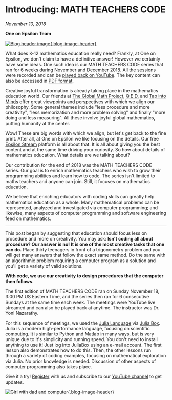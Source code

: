 # Introducing: MATH TEACHERS CODE

*November 10, 2018*

**One on Epsilon Team**

[![Blog header image](https://es-app.com/assets/mtcmtc.jpg){.blog-image-header}](https://www.youtube.com/watch?v=tvA8tvn744k&list=PL7RZyOlq_Xnw3B5per3IUyuE3Uhp4LjNZ&index=7)

What does K-12 mathematics education really need? Frankly, at One on Epsilon, we don't claim to have a definitive answer! However we certainly have some ideas. One such idea is our MATH TEACHERS CODE series that ran for 6 weeks during November and December 2018. All the sessions were recorded and can be [played back on YouTube](https://www.youtube.com/watch?v=tvA8tvn744k&list=PL7RZyOlq_Xnw3B5per3IUyuE3Uhp4LjNZ&index=7). The key content can also be accessed in [PDF format](https://es-app.com/youtube-files/MATH-TEACHERS-CODE-2018-Summary.pdf).

Creative joyful transformation is already taking place in the mathematics education world. Our friends at [The Global Math Project](https://www.globalmathproject.org/), [Q.E.D.](https://medium.com/q-e-d) and [Tap into Minds](https://tapintoteenminds.com/) offer great viewpoints and perspectives with which we align our philosophy. Some general themes include "less procedure and more creativity", "less memorization and more problem solving" and finally "more doing and less measuring". All these involve joyful global mathematics, putting humanity at the center.

Wow! These are big words with which we align, but let's get back to the fine print. After all, at One on Epsilon we like focusing on the details. Our free [Epsilon Stream](https://oneonepsilon.com/epsilonstream/) platform is all about that. It is all about giving you the best content and at the same time driving your curiosity. So how about details of mathematics education. What details are we talking about?

Our contribution for the end of 2018 was the MATH TEACHERS CODE series. Our goal is to enrich mathematics teachers who wish to grow their programming abilities and learn how to code. The series isn't limited to maths teachers and anyone can join. Still, it focuses on mathematics education.

We believe that enriching educators with coding skills can greatly help mathematics education as a whole. Many mathematical problems can be represented, analyzed and investigated via computer programming; and likewise, many aspects of computer programming and software engineering feed on mathematics.

***

This post began by suggesting that education should focus less on procedure and more on creativity. You may ask: **Isn't coding all about procedure? Our answer is no! It is one of the most creative tasks that one can do.** Place thirty teenagers in front of a trigonometry problem and you will get many answers that follow the exact same method. Do the same with an algorithmic problem requiring a computer program as a solution and you'll get a variety of valid solutions.

**With code, we use our creativity to design procedures that the computer then follows.**

The first edition of MATH TEACHERS CODE ran on Sunday November 18, 3:00 PM US Eastern Time, and the series then ran for 6 consecutive Sundays at the same time each week. The meetings were YouTube live streamed and can also be played back at anytime. The instructor was Dr. Yoni Nazarathy.

For this sequence of meetings, we used the [Julia Language](https://julialang.org/) via [Julia Box](https://www.juliabox.com/). Julia is a modern high-performance language, focusing on scientific computing. It is similar to Python and Matlab in many ways, but is very unique due to it's simplicity and running speed. You don't need to install anything to use it! Just log into JuliaBox using an e-mail account. The first lesson also demonstrates how to do this. Then, the other lessons run through a variety of coding examples, focusing on mathematical exploration via Julia. No prior knowledge is needed. Discussion of other aspects of computer programming also takes place.

Give it a try! [Register](https://oneonepsilon.com/register/) with us and subscribe to our [YouTube channel](https://www.youtube.com/channel/UCgJdh1-DfCRQ1O9w2ez5AkQ) to get updates.

![Girl with dad and computer](https://es-app.com/blog-assets/girl-with-data-and-computer.jpg){.blog-image-header}